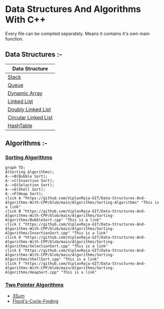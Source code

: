 
# Data Structures And Algorithms With C++

Every file can be compiled separately.
Means it contains it's own main function.

## Data Structures :-

| Data Structure                                                    |
| ----------------------------------------------------------------- |
| [Stack](https://github.com/ViplavRaja-GIT/Data-Structures-And-Algorithms-With-CPP/blob/main/Data-Structures/Stack/Stack.cpp) |
| [Queue](https://github.com/ViplavRaja-GIT/Data-Structures-And-Algorithms-With-CPP/blob/main/Data-Structures/Queue/Queue.cpp) |
| [Dynamic Array](https://github.com/ViplavRaja-GIT/Data-Structures-And-Algorithms-With-CPP/blob/main/Data-Structures/DynamicArray/DynamicArray.cpp) |
| [Linked List](https://github.com/ViplavRaja-GIT/Data-Structures-And-Algorithms-With-CPP/blob/main/Data-Structures/LinkedList) |
| [Doubly Linked List](https://github.com/ViplavRaja-GIT/Data-Structures-And-Algorithms-With-CPP/blob/main/Data-Structures/DoublyLinkedList/DoublyLinkedList.cpp) |
| [Circular Linked List](https://github.com/ViplavRaja-GIT/Data-Structures-And-Algorithms-With-CPP/blob/main/Data-Structures/CircularLinkedList/CircularLinkedList.cpp) |
| [HashTable](https://github.com/ViplavRaja-GIT/Data-Structures-And-Algorithms-With-CPP/blob/main/Data-Structures/HashTable) |

## Algorithms :-
### [Sorting Algorithms](https://github.com/ViplavRaja-GIT/Data-Structures-And-Algorithms-With-CPP/blob/main/Algorithms/Sorting-Algorithms)
```mermaid
graph TD; 
A(Sorting Algorithms); 
A-->B(Bubble Sort);
A-->C(Insertion Sort);
A-->D(Selection Sort);
A-->E(Shell Sort);
A-->F(Heap Sort);
click A "https://github.com/ViplavRaja-GIT/Data-Structures-And-Algorithms-With-CPP/blob/main/Algorithms/Sorting-Algorithms" "This is a link"
click B "https://github.com/ViplavRaja-GIT/Data-Structures-And-Algorithms-With-CPP/blob/main/Algorithms/Sorting-Algorithms/BubbleSort.cpp" "This is a link"
click C "https://github.com/ViplavRaja-GIT/Data-Structures-And-Algorithms-With-CPP/blob/main/Algorithms/Sorting-Algorithms/InsertionSort.cpp" "This is a link"
click D "https://github.com/ViplavRaja-GIT/Data-Structures-And-Algorithms-With-CPP/blob/main/Algorithms/Sorting-Algorithms/SelectionSort.cpp" "This is a link"
click E "https://github.com/ViplavRaja-GIT/Data-Structures-And-Algorithms-With-CPP/blob/main/Algorithms/Sorting-Algorithms/ShellSort.cpp" "This is a link"
click F "https://github.com/ViplavRaja-GIT/Data-Structures-And-Algorithms-With-CPP/blob/main/Algorithms/Sorting-Algorithms/HeapSort.cpp" "This is a link"
```
### [Two Pointer Algorithms](https://github.com/ViplavRaja-GIT/Data-Structures-And-Algorithms-With-CPP/blob/main/Algorithms/Two-Pointer-Algorithms)
- [3Sum](https://github.com/ViplavRaja-GIT/Data-Structures-And-Algorithms-With-CPP/blob/main/Algorithms/Two-Pointer-Algorithms/3Sum.cpp)
- [Floyd's-Cycle-Finding](https://github.com/ViplavRaja-GIT/Data-Structures-And-Algorithms-With-CPP/blob/main/Algorithms/Two-Pointer-Algorithms/Floyd's-Cycle-Finding.cpp)